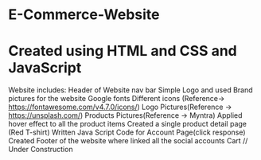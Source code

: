 # E-Commerce-Website
# Created using HTML and CSS and JavaScript
Website includes:
Header of Website
nav bar
Simple Logo and used Brand pictures for the website
Google fonts
Different icons (Reference-> https://fontawesome.com/v4.7.0/icons/)
Logo Pictures(Reference -> https://unsplash.com/)
Products Pictures(Reference -> Myntra)
Applied hover effect to all the product items
Created a single product detail page (Red T-shirt)
Written Java Script Code for Account Page(click response)
Created Footer of the website where linked all the social accounts
Cart // Under Construction
